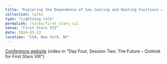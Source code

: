 ```yaml
---
title: "Exploring the Dependence of Gas Cooling and Heating Functions on the Incident Radiation Field with Machine Learning"
collection: talks
type: "Lightning talk"
permalink: /talks/first_stars_vii
venue: "First Stars VII"
date: 2024-05-23
location: "CCA, New York, NY"
---
```

<a href = 'https://www.simonsfoundation.org/event/first-stars-vii-in-nyc/'>Conference website</a> (video in "Day Four, Session Two: The Future – Outlook for First Stars VIII")
